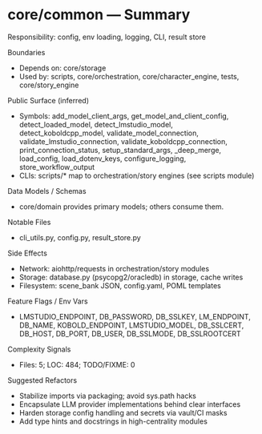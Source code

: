 ﻿# core/common — Summary

Responsibility: config, env loading, logging, CLI, result store

Boundaries
- Depends on: core/storage
- Used by: scripts, core/orchestration, core/character_engine, tests, core/story_engine

Public Surface (inferred)
- Symbols: add_model_client_args, get_model_and_client_config, detect_loaded_model, detect_lmstudio_model, detect_koboldcpp_model, validate_model_connection, validate_lmstudio_connection, validate_koboldcpp_connection, print_connection_status, setup_standard_args, _deep_merge, load_config, load_dotenv_keys, configure_logging, store_workflow_output
- CLIs: scripts/* map to orchestration/story engines (see scripts module)

Data Models / Schemas
- core/domain provides primary models; others consume them.

Notable Files
- cli_utils.py, config.py, result_store.py

Side Effects
- Network: aiohttp/requests in orchestration/story modules
- Storage: database.py (psycopg2/oracledb) in storage, cache writes
- Filesystem: scene_bank JSON, config.yaml, POML templates

Feature Flags / Env Vars
- LMSTUDIO_ENDPOINT, DB_PASSWORD, DB_SSLKEY, LM_ENDPOINT, DB_NAME, KOBOLD_ENDPOINT, LMSTUDIO_MODEL, DB_SSLCERT, DB_HOST, DB_PORT, DB_USER, DB_SSLMODE, DB_SSLROOTCERT

Complexity Signals
- Files: 5; LOC: 484; TODO/FIXME: 0

Suggested Refactors
- Stabilize imports via packaging; avoid sys.path hacks
- Encapsulate LLM provider implementations behind clear interfaces
- Harden storage config handling and secrets via vault/CI masks
- Add type hints and docstrings in high-centrality modules
